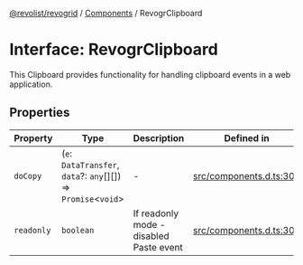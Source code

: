 [@revolist/revogrid](README.md) / [Components](Namespace.Components.md) / RevogrClipboard

# Interface: RevogrClipboard

This Clipboard provides functionality for handling clipboard events in a web application.

## Properties

| Property | Type | Description | Defined in |
| ------ | ------ | ------ | ------ |
| `doCopy` | (`e`: `DataTransfer`, `data`?: `any`[][]) => `Promise`\<`void`\> | - | [src/components.d.ts:301](https://github.com/revolist/revogrid/blob/ff1c29109648eb0543e674392be7b9af90d92acc/src/components.d.ts#L301) |
| `readonly` | `boolean` | If readonly mode - disabled Paste event | [src/components.d.ts:305](https://github.com/revolist/revogrid/blob/ff1c29109648eb0543e674392be7b9af90d92acc/src/components.d.ts#L305) |
